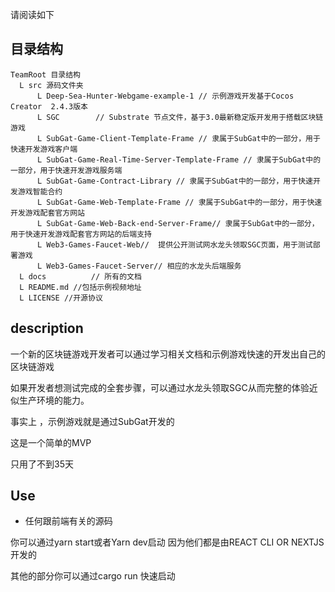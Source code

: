 请阅读如下

## 目录结构

```
TeamRoot 目录结构
  L src 源码文件夹
      L Deep-Sea-Hunter-Webgame-example-1 // 示例游戏开发基于Cocos Creator  2.4.3版本
      L SGC        // Substrate 节点文件，基于3.0最新稳定版开发用于搭载区块链游戏
      L SubGat-Game-Client-Template-Frame // 隶属于SubGat中的一部分，用于快速开发游戏客户端
      L SubGat-Game-Real-Time-Server-Template-Frame // 隶属于SubGat中的一部分，用于快速开发游戏服务端
      L SubGat-Game-Contract-Library // 隶属于SubGat中的一部分，用于快速开发游戏智能合约
      L SubGat-Game-Web-Template-Frame // 隶属于SubGat中的一部分，用于快速开发游戏配套官方网站
      L SubGat-Game-Web-Back-end-Server-Frame// 隶属于SubGat中的一部分，用于快速开发游戏配套官方网站的后端支持
      L Web3-Games-Faucet-Web//  提供公开测试网水龙头领取SGC页面，用于测试部署游戏
      L Web3-Games-Faucet-Server// 相应的水龙头后端服务
  L docs          // 所有的文档
  L README.md //包括示例视频地址
  L LICENSE //开源协议
```



## description

一个新的区块链游戏开发者可以通过学习相关文档和示例游戏快速的开发出自己的区块链游戏



如果开发者想测试完成的全套步骤，可以通过水龙头领取SGC从而完整的体验近似生产环境的能力。



事实上 ，示例游戏就是通过SubGat开发的



这是一个简单的MVP



只用了不到35天



## Use

- 任何跟前端有关的源码



你可以通过yarn start或者Yarn dev启动 因为他们都是由REACT CLI  OR NEXTJS 开发的



其他的部分你可以通过cargo run 快速启动


